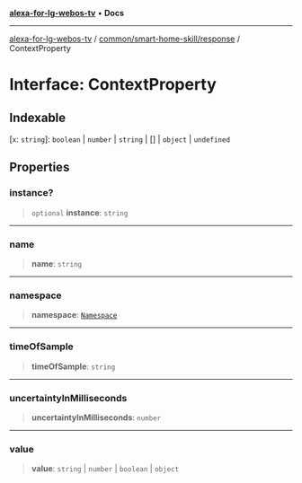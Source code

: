 [**alexa-for-lg-webos-tv**](../../../../README.md) • **Docs**

***

[alexa-for-lg-webos-tv](../../../../modules.md) / [common/smart-home-skill/response](../README.md) / ContextProperty

# Interface: ContextProperty

## Indexable

 \[`x`: `string`\]: `boolean` \| `number` \| `string` \| [] \| `object` \| `undefined`

## Properties

### instance?

> `optional` **instance**: `string`

***

### name

> **name**: `string`

***

### namespace

> **namespace**: [`Namespace`](../../common/type-aliases/Namespace.md)

***

### timeOfSample

> **timeOfSample**: `string`

***

### uncertaintyInMilliseconds

> **uncertaintyInMilliseconds**: `number`

***

### value

> **value**: `string` \| `number` \| `boolean` \| `object`
